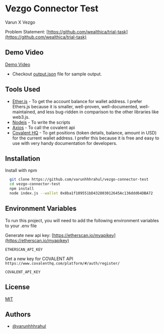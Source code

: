 # Vezgo Connector Test

Varun X Vezgo

Problem Statement: [https://github.com/wealthica/trial-task](https://github.com/wealthica/trial-task)

## Demo Video

[Demo Video](https://drive.google.com/file/d/1AR44tKEsCS38KkAP-9xIQT0z7XtbZxSx/view?usp=sharing)

- Checkout [output.json](output.json) file for sample output.

## Tools Used

- [Ether.js](https://docs.ethers.io/v5/) - To get the account balance for wallet address. I prefer Ethers.js because it is smaller, well-proven, well-documented, well-maintained, and less bug-ridden in comparison to the other libraries like web3.js.
- [Nodejs](https://nodejs.org/en/) - To write the scripts
- [Axios](https://www.npmjs.com/package/axios) - To call the covalent api
- [Covalent HQ](https://www.covalenthq.com/docs/api/#/0/Get%20token%20balances%20for%20address/USD/1) - To get positions (token details, balance, amount in USD) for the current wallet address. I prefer this because it is free and easy to use with very handy documentation for developers.

## Installation

Install with npm

```bash
  git clone https://github.com/varunhhhrahul/vezgo-connector-test
  cd vezgo-connector-test
  npm install
  node index.js --wallet 0x8ba1f109551bD432803012645Ac136ddd64DBA72
```

## Environment Variables

To run this project, you will need to add the following environment variables to your .env file

Generate new api key: [https://etherscan.io/myapikey](https://etherscan.io/myapikey)

`ETHERSCAN_API_KEY`

Get a new key for COVALENT API `https://www.covalenthq.com/platform/#/auth/register/`

`COVALENT_API_KEY`

## License

[MIT](https://choosealicense.com/licenses/mit/)

## Authors

- [@varunhhhrahul](https://github.com/varunhhhrahul)
